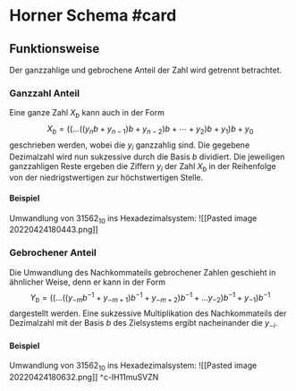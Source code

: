 # Horner Schema #card 
## Funktionsweise
Der ganzzahlige und gebrochene Anteil der Zahl wird getrennt betrachtet.
### Ganzzahl Anteil
Eine ganze Zahl $X_{b}$ kann auch in der Form
$$
X_{b}=\left(\left(\ldots\left(\left(y_{n} b+y_{n-1}\right) b+y_{n-2}\right) b+\cdots+y_{2}\right) b+y_{1}\right) b+y_{0}
$$
geschrieben werden, wobei die $y_{i}$ ganzzahlig sind. Die gegebene Dezimalzahl wird nun sukzessive durch die Basis $b$ dividiert. Die jeweiligen ganzzahligen Reste ergeben die Ziffern $y_{i}$ der Zahl $X_{b}$ in der Reihenfolge von der niedrigstwertigen zur höchstwertigen Stelle.
#### Beispiel
Umwandlung von $31562_{10}$ ins Hexadezimalsystem:
![[Pasted image 20220424180443.png]]
### Gebrochener Anteil
Die Umwandlung des Nachkommateils gebrochener Zahlen geschieht in ähnlicher Weise, denn er kann in der Form
$$
Y_{b}=\left(\left(\ldots\left(\left(y_{-m} b^{-1}+y_{-m+1}\right) b^{-1}+y_{-m+2}\right) b^{-1}+\ldots y_{-2}\right) b^{-1}+y_{-1}\right) b^{-1}
$$
dargestellt werden. Eine sukzessive Multiplikation des Nachkommateils der Dezimalzahl mit der Basis $b$ des Zielsystems ergibt nacheinander die $y_{-i}$.
#### Beispiel
Umwandlung von $31562_{10}$ ins Hexadezimalsystem:
![[Pasted image 20220424180632.png]]
^c-lH11muSVZN
